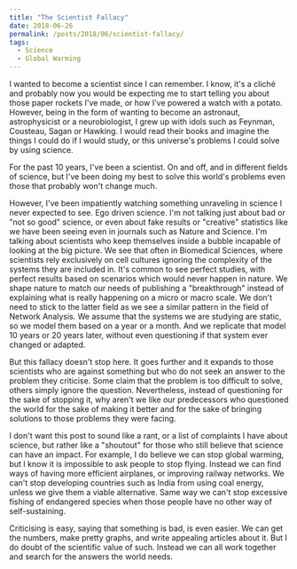 ```yaml
---
title: "The Scientist Fallacy"
date: 2018-06-26
permalink: /posts/2018/06/scientist-fallacy/
tags:
  - Science
  - Global Warming
---
```


I wanted to become a scientist since I can remember. I know, it's a cliché and probably now you would be expecting me to start telling you about those paper rockets I've made, or how I've powered a watch with a potato. However, being in the form of wanting to become an astronaut, astrophysicist or a neurobiologist, I grew up with idols such as Feynman, Cousteau, Sagan or Hawking. I would read their books and imagine the things I could do if I would study, or this universe's problems I could solve by using science.

For the past 10 years, I've been a scientist. On and off, and in different fields of science, but I've been doing my best to solve this world's problems even those that probably won't change much.

However, I've been impatiently watching something unraveling in science I never expected to see. Ego driven science. I'm not talking just about bad or "not so good" science, or even about fake results or "creative" statistics like we have been seeing even in journals such as Nature and Science. I'm talking about scientists who keep themselves inside a bubble incapable of looking at the big picture.
We see that often in Biomedical Sciences, where scientists rely exclusively on cell cultures ignoring the complexity of the systems they are included in. It's common to see perfect studies, with perfect results based on scenarios which would never happen in nature. We shape nature to match our needs of publishing a "breakthrough" instead of explaining what is really happening on a micro or macro scale.
We don't need to stick to the latter field as we see a similar pattern in the field of Network Analysis. We assume that the systems we are studying are static, so we model them based on a year or a month. And we replicate that model 10 years or 20 years later, without even questioning if that system ever changed or adapted.

But this fallacy doesn't stop here. It goes further and it expands to those scientists who are against something but who do not seek an answer to the problem they criticise. Some claim that the problem is too difficult to solve, others simply ignore the question. Nevertheless, instead of questioning for the sake of stopping it, why aren't we like our predecessors who questioned the world for the sake of making it better and for the sake of bringing solutions to those problems they were facing.

I don't want this post to sound like a rant, or a list of complaints I have about science, but rather like a "shoutout" for those who still believe that science can have an impact.
For example, I do believe we can stop global warming, but I know it is impossible to ask people to stop flying. Instead we can find ways of having more efficient airplanes, or improving railway networks.
We can't stop developing countries such as India from using coal energy, unless we give them a viable alternative.
Same way we can't stop excessive fishing of endangered species when those people have no other way of self-sustaining.

Criticising is easy, saying that something is bad, is even easier. We can get the numbers, make pretty graphs, and write appealing articles about it. But I do doubt of the scientific value of such. Instead we can all work together and search for the answers the world needs.
